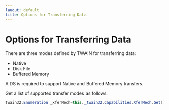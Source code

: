 ```yaml
---
lauout: default
title: Options for Transferring Data
---
```

# Options for Transferring Data

There are three modes defined by TWAIN for transferring data:
* Native
* Disk File
* Buffered Memory

A DS is required to support Native and Buffered Memory transfers.

Get a list of supported transfer modes as follows:

```c#
Twain32.Enumeration _xferMech=this._twain32.Capabilities.XferMech.Get();
```

